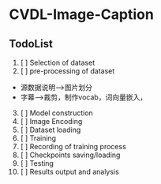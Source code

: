 # CVDL-Image-Caption
## TodoList
1. [ ] Selection of dataset
2. [ ] pre-processing of dataset
- 源数据说明——>图片划分
- 字幕——>裁剪，制作vocab，词向量嵌入，
3. [ ] Model construction
4. [ ] Image Encoding
5. [ ] Dataset loading
6. [ ] Training
7. [ ] Recording of training process
8. [ ] Checkpoints saving/loading
9. [ ] Testing
10. [ ] Results output and analysis 
